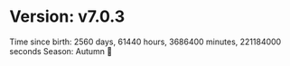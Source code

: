 # Version: v7.0.3
Time since birth: 2560 days, 61440 hours, 3686400 minutes, 221184000 seconds
Season: Autumn 🍁
